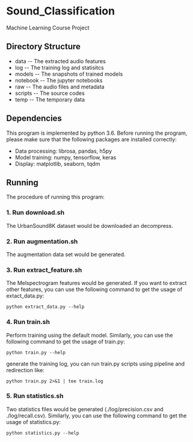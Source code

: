 # Sound_Classification
Machine Learning Course Project

## Directory Structure
* data     -- The extracted audio features
* log      -- The training log and statisitcs
* models   -- The snapshots of trained models
* notebook -- The jupyter notebooks
* raw      -- The audio files and metadata
* scripts  -- The source codes
* temp     -- The temporary data

## Dependencies
This program is implemented by python 3.6. Before running the program, please make sure that the following packages are installed correctly:
* Data processing: librosa, pandas, h5py
* Model training: numpy, tensorflow, keras
* Display: matplotlib, seaborn, tqdm

## Running
The procedure of running this program:
### 1. Run download.sh
The UrbanSound8K dataset would be downloaded an decompress.

### 2. Run augmentation.sh
The augmentation data set would be generated.

### 3. Run extract_feature.sh
The Melspectrogram features would be generated. If you want to extract other features, you can use the following command to get the usage of extact_data.py:

    python extract_data.py --help

### 4. Run train.sh
Perform training using the default model. Similarly, you can use the following command to get the usage of train.py:

    python train.py --help

generate the training log, you can run train.py scripts using pipeline and redirection like:

    python train.py 2>&1 | tee train.log


### 5. Run statistics.sh
Two statistics files would be generated (./log/precision.csv and ./log/recall.csv). Similarly, you can use the following command to get the usage of statistics.py:
    
    python statistics.py --help